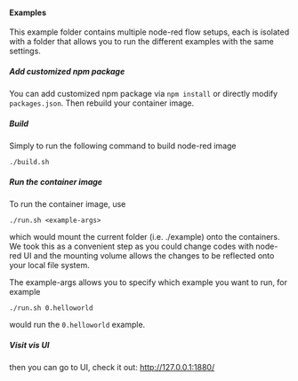 #### Examples

This example folder contains multiple node-red flow setups, each is isolated with a folder that allows you to run the different examples with the same settings.

##### Add customized npm package

You can add customized npm package via `npm install` or directly modify `packages.json`. Then rebuild your container image.

##### Build

Simply to run the following command to build node-red image

```
./build.sh
```

##### Run the container image

To run the container image, use 

```
./run.sh <example-args>
```

which would mount the current folder (i.e. ./example) onto the containers. We took this as a convenient step as you could change codes with node-red UI and the mounting volume allows the changes to be reflected onto your local file system.

The example-args allows you to specify which example you want to run, for example

```
./run.sh 0.helloworld
```

would run the `0.helloworld` example.

##### Visit vis UI

then you can go to UI, check it out: http://127.0.0.1:1880/
